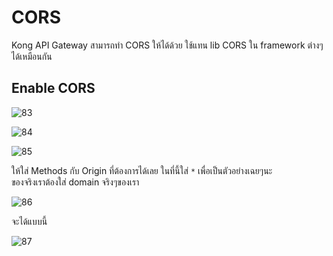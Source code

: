 # CORS

Kong API Gateway สามารถทำ CORS ให้ได้ด้วย ใช้แทน lib CORS ใน framework ต่างๆได้เหมือนกัน

## Enable CORS

![83](/83.png)

![84](/84.png)

![85](/85.png)

ให้ใส่ Methods กับ Origin ที่ต้องการได้เลย
ในที่นี้ใส่ `*` เพื่อเป็นตัวอย่างเฉยๆนะ
<br>
ของจริงเราต้องใส่ domain จริงๆของเรา

![86](/86.png)

จะได้แบบนี้

![87](/87.png)
